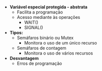 - **Variável especial protegida - abstrata**
	- Facilita a programação
	- Acesso mediante às operações
		- WAIT()
		- SIGNAL()
- **Tipos:**
	- Semáfaros binário ou Mutex
		- Monitora o uso de um único recurso
	- Semáfaros de contagem
		- Monitora o uso de vários recursos
- **Desvantagem**
	- Erros de programação